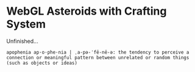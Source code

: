# WebGL Asteroids with Crafting System

Unfinished...

    apophenia ap·​o·​phe·​nia | ˌa-pə-ˈfē-nē-ə: the tendency to perceive a connection or meaningful pattern between unrelated or random things (such as objects or ideas)